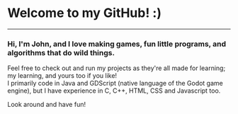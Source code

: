 # Welcome to my GitHub! :)
---

### Hi, I'm John, and I love making games, fun little programs, and algorithms that do wild things.  
Feel free to check out and run my projects as they're all made for learning; my learning, and yours too if you like!  
I primarily code in Java and GDScript (native language of the Godot game engine), but I have experience in C, C++, HTML, CSS and Javascript too.

Look around and have fun!
<!---
Pieisyum25/Pieisyum25 is a ✨ special ✨ repository because its `README.md` (this file) appears on your GitHub profile.
You can click the Preview link to take a look at your changes.
--->
